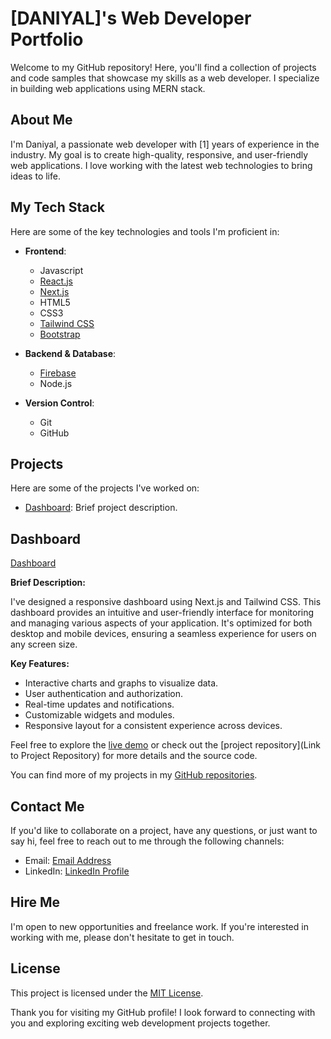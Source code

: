 # [DANIYAL]'s Web Developer Portfolio

Welcome to my GitHub repository! Here, you'll find a collection of projects and code samples that showcase my skills as a web developer. I specialize in building web applications using MERN stack.

## About Me

I'm Daniyal, a passionate web developer with [1] years of experience in the industry. My goal is to create high-quality, responsive, and user-friendly web applications. I love working with the latest web technologies to bring ideas to life.

## My Tech Stack

Here are some of the key technologies and tools I'm proficient in:

- **Frontend**:
  - Javascript
  - [React.js](https://reactjs.org/)
  - [Next.js](https://nextjs.org/)
  - HTML5
  - CSS3
  - [Tailwind CSS](https://tailwindcss.com/)
  - [Bootstrap](https://getbootstrap.com/)

- **Backend & Database**:
  - [Firebase](https://firebase.google.com/)
  - Node.js

- **Version Control**:
  - Git
  - GitHub

## Projects

Here are some of the projects I've worked on:

- [Dashboard](https://github.com/daniyal384/dashboard-design.git): Brief project description.
## Dashboard

[Dashboard](https://github.com/daniyal384/dashboard-design.git)

**Brief Description:**

I've designed a responsive dashboard using Next.js and Tailwind CSS. This dashboard provides an intuitive and user-friendly interface for monitoring and managing various aspects of your application. It's optimized for both desktop and mobile devices, ensuring a seamless experience for users on any screen size.

**Key Features:**

- Interactive charts and graphs to visualize data.
- User authentication and authorization.
- Real-time updates and notifications.
- Customizable widgets and modules.
- Responsive layout for a consistent experience across devices.

Feel free to explore the [live demo](https://dashboard-design-seven.vercel.app/) or check out the [project repository](Link to Project Repository) for more details and the source code.

<!-- 
- [Project Name](Link to Project Repository or Live Demo): Brief project description.
- [Project Name](Link to Project Repository or Live Demo): Brief project description. -->

You can find more of my projects in my [GitHub repositories](https://github.com/daniyal384).

## Contact Me

If you'd like to collaborate on a project, have any questions, or just want to say hi, feel free to reach out to me through the following channels:

- Email: [Email Address](mailto:daniyalwaris550114@gmail.com)
- LinkedIn: [LinkedIn Profile](www.linkedin.com/in/daniyal-waris)

## Hire Me

I'm open to new opportunities and freelance work. If you're interested in working with me, please don't hesitate to get in touch.

## License

This project is licensed under the [MIT License](LICENSE.md).

Thank you for visiting my GitHub profile! I look forward to connecting with you and exploring exciting web development projects together.
